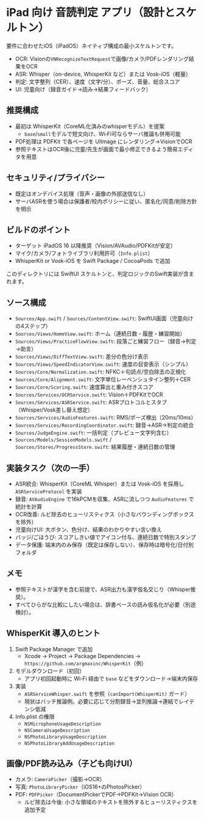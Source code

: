 # iPad 向け 音読判定 アプリ（設計とスケルトン）

要件に合わせたiOS（iPadOS）ネイティブ構成の最小スケルトンです。

- OCR: Visionの`VNRecognizeTextRequest`で画像/カメラ/PDFレンダリング結果をOCR
- ASR: Whisper（on-device, WhisperKit など）または Vosk-iOS（軽量）
- 判定: 文字整列（CER）、速度（文字/分）、ポーズ、音量、総合スコア
- UI: 児童向け（録音ガイド→読み→結果フィードバック）

## 推奨構成

- 最初は WhisperKit（CoreML化済みのwhisperモデル）を提案
  - `base`/`small`モデルで短文向け、Wi‑Fi可ならサーバ推論も併用可能
- PDF処理は PDFKit で各ページを UIImage にレンダリング→VisionでOCR
- 参照テキストはOCR後に児童/先生が画面で最小修正できるよう簡易エディタを用意

## セキュリティ/プライバシー

- 既定はオンデバイス処理（音声・画像の外部送信なし）
- サーバASRを使う場合は保護者/校内ポリシーに従い、匿名化/同意/削除方針を明示

## ビルドのポイント

- ターゲット iPadOS 16 以降推奨（Vision/AVAudio/PDFKitが安定）
- マイク/カメラ/フォトライブラリ利用許可（`Info.plist`）
- WhisperKit or Vosk-iOS を Swift Package / CocoaPods で追加

このディレクトリには SwiftUI スケルトンと、判定ロジックのSwift実装が含まれます。

## ソース構成

- `Sources/App.swift` / `Sources/ContentView.swift`: SwiftUI画面（児童向けの4ステップ）
- `Sources/Views/HomeView.swift`: ホーム（連続日数・履歴・練習開始）
- `Sources/Views/PracticeFlowView.swift`: 段落ごと練習フロー（録音→判定→助言）
- `Sources/Views/DiffTextView.swift`: 差分の色分け表示
- `Sources/Views/SpeedIndicatorView.swift`: 速度の目安表示（シンプル）
- `Sources/Core/Normalization.swift`: NFKC＋句読点/空白除去の正規化
- `Sources/Core/Alignment.swift`: 文字単位レーベンシュタイン整列＋CER
- `Sources/Core/Scoring.swift`: 速度算出と重み付きスコア
- `Sources/Services/OCRService.swift`: Vision＋PDFKitでOCR
- `Sources/Services/ASRService.swift`: ASRプロトコルとスタブ（Whisper/Vosk差し替え想定）
- `Sources/Services/AudioFeatures.swift`: RMS/ポーズ検出（20ms/10ms）
- `Sources/Services/RecordingCoordinator.swift`: 録音→ASR→判定の統合
- `Sources/JudgeEngine.swift`: 一括判定（プレビュー文字列含む）
- `Sources/Models/SessionModels.swift` / `Sources/Stores/ProgressStore.swift`: 結果履歴・連続日数の管理

## 実装タスク（次の一手）

- ASR統合: WhisperKit（CoreML Whisper）または Vosk-iOS を採用し `ASRServiceProtocol` を実装
- 録音: `AVAudioEngine` で16kPCMを収集、ASRに流しつつ `AudioFeatures` で統計を計算
- OCR改善: ルビ除去のヒューリスティクス（小さなバウンディングボックスを除外）
- 児童向けUI: 大ボタン、色分け、結果のわかりやすい言い換え
- バッジ/ごほうび: スコアしきい値でアイコン付与、連続日数で特別スタンプ
- データ保護: 端末内のみ保存（既定は保存しない）、保存時は暗号化/日付別フォルダ

## メモ

- 参照テキストが漢字を含む前提で、ASR出力も漢字仮名交じり（Whisper推奨）。
- すべてひらがな比較にしたい場合は、辞書ベースの読み仮名化が必要（別途検討）。

## WhisperKit 導入のヒント

1) Swift Package Manager で追加
   - Xcode → Project → Package Dependencies → `https://github.com/argmaxinc/WhisperKit`（例）
2) モデルダウンロード（初回）
   - アプリ初回起動時に Wi‑Fi 経由で `base` などをダウンロード→端末内保存
3) 実装
   - `ASRServiceWhisper.swift` を参照（`canImport(WhisperKit)` ガード）
   - 現状はバッチ推論例。必要に応じて分割録音→並列推論→連結でレイテンシ低減
4) Info.plist の権限
   - `NSMicrophoneUsageDescription`
   - `NSCameraUsageDescription`
   - `NSPhotoLibraryUsageDescription`
   - `NSPhotoLibraryAddUsageDescription`

## 画像/PDF読み込み（子ども向けUI）
- カメラ: `CameraPicker`（撮影→OCR）
- 写真: `PhotoLibraryPicker`（iOS16+のPhotosPicker）
- PDF: `PDFPicker`（DocumentPickerでPDF→PDFKit→Vision OCR）
  - ルビ除去は今後: 小さな領域のテキストを除外するヒューリスティクスを追加予定
